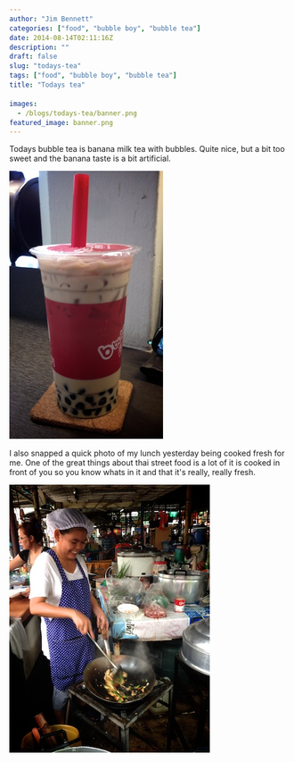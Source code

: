 ```yaml
---
author: "Jim Bennett"
categories: ["food", "bubble boy", "bubble tea"]
date: 2014-08-14T02:11:16Z
description: ""
draft: false
slug: "todays-tea"
tags: ["food", "bubble boy", "bubble tea"]
title: "Todays tea"

images:
  - /blogs/todays-tea/banner.png
featured_image: banner.png
---
```



Todays bubble tea is banana milk tea with bubbles.  Quite nice, but a bit too sweet and the banana taste is a bit artificial.

![Banana milk tea](bubbletea-2.jpg)

I also snapped a quick photo of my lunch yesterday being cooked fresh for me.  One of the great things about thai street food is a lot of it is cooked in front of you so you know whats in it and that it's really, really fresh.

![Spicy chicken](dinner.jpg)

